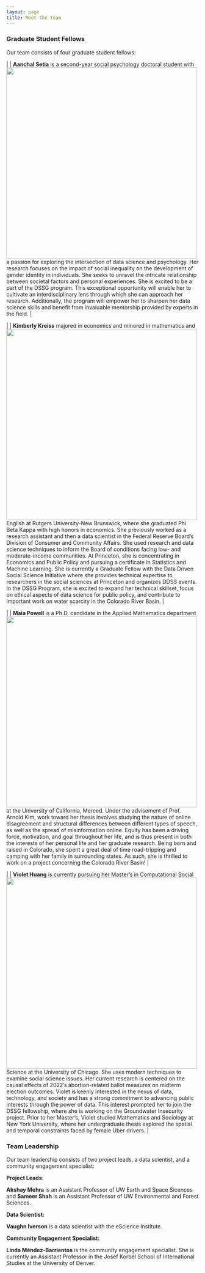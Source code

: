 ```yaml
---
layout: page
title: Meet the Team
---
```


### Graduate Student Fellows

Our team consists of four graduate student fellows: 


| <img style="float: left;" src="{{site.url }}{{site.baseurl }}/assets/img/Aanchal_cropped.png" width=500 /> | **Aanchal Setia** is a second-year social psychology doctoral student with a passion for exploring the intersection of data science and psychology. Her research focuses on the impact of social inequality on the development of gender identity in individuals. She seeks to unravel the intricate relationship between societal factors and personal experiences. She is excited to be a part of the DSSG program. This exceptional opportunity will enable her to cultivate an interdisciplinary lens through which she can approach her research. Additionally, the program will empower her to sharpen her data science skills and benefit from invaluable mentorship provided by experts in the field. |

|  <img style="float: left;" src="{{site.url }}{{site.baseurl }}/assets/img/Princeton Winter headshot.jpeg" width=500  />  | **Kimberly Kreiss** majored in economics and minored in mathematics and English at Rutgers University-New Brunswick, where she graduated Phi Beta Kappa with high honors in economics. She previously worked as a research assistant and then a data scientist in the Federal Reserve Board’s Division of Consumer and Community Affairs. She used research and data science techniques to inform the Board of conditions facing low- and moderate-income communities. At Princeton, she is concentrating in Economics and Public Policy and pursuing a certificate in Statistics and Machine Learning. She is currently a Graduate Fellow with the Data Driven Social Science Initiative where she provides technical expertise to researchers in the social sciences at Princeton and organizes DDSS events. In the DSSG Program, she is excited to expand her technical skillset, focus on ethical aspects of data science for public policy, and contribute to important work on water scarcity in the Colorado River Basin. |

|  <img style="float: left;" src="{{site.url }}{{site.baseurl }}/assets/img/greenmaia.png" width=500 /> |  **Maia Powell** is a Ph.D. candidate in the Applied Mathematics department at the University of California, Merced. Under the advisement of Prof. Arnold Kim, work toward her thesis involves studying the nature of online disagreement and structural differences between different types of speech, as well as the spread of misinformation online. Equity has been a driving force, motivation, and goal throughout her life, and is thus present in both the interests of her personal life and her graduate research. Being born and raised in Colorado, she spent a great deal of time road-tripping and camping with her family in surrounding states. As such, she is thrilled to work on a project concerning the Colorado River Basin! |

| <img style="float: left;" src="{{site.url }}{{site.baseurl }}/assets/img/Screen Shot 2023-06-13 at 6.51.35 PM.png" width=500 /> |  **Violet Huang** is currently pursuing her Master’s in Computational Social Science at the University of Chicago. She uses modern techniques to examine social science issues. Her current research is centered on the causal effects of 2022’s abortion-related ballot measures on midterm election outcomes. Violet is keenly interested in the nexus of data, technology, and society and has a strong commitment to advancing public interests through the power of data. This interest prompted her to join the DSSG fellowship, where she is working on the Groundwater Insecurity project. Prior to her Master’s, Violet studied Mathematics and Sociology at New York University, where her undergraduate thesis explored the spatial and temporal constraints faced by female Uber drivers. |
     

### Team Leadership 

Our team leadership consists of two project leads, a data scientist, and a community engagement specialist:

**Project Leads**: 

**Akshay Mehra** is an Assistant Professor of UW Earth and Space Sicences and **Sameer Shah** is an Assistant Professor of UW Environmental and Forest Sciences. 

**Data Scientist:** 

**Vaughn Iverson** is a data scientist with the eScience Institute. 

**Community Engagement Specialist:** 

**Linda Méndez-Barrientos** is the community engagement specialist. She is currently an Assistant Professor in the Josef Korbel School of International Studies at the University of Denver. 
